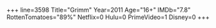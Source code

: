+++
line=3598
Title="Grimm"
Year=2011
Age="16+"
IMDb="7.8"
RottenTomatoes="89%"
Netflix=0
Hulu=0
PrimeVideo=1
Disney=0
+++

